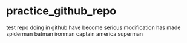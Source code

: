 # practice_github_repo
test repo
doing in github
have become serious
modification has made
spiderman
batman
ironman
captain america
superman
